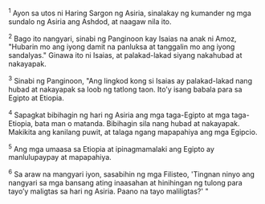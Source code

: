 <sup>1</sup>
Ayon sa utos ni Haring Sargon ng Asiria, sinalakay ng kumander ng mga sundalo ng Asiria ang Ashdod, at naagaw nila ito. 

<sup>2</sup>
Bago ito nangyari, sinabi ng Panginoon kay Isaias na anak ni Amoz, "Hubarin mo ang iyong damit na panluksa at tanggalin mo ang iyong sandalyas." Ginawa ito ni Isaias, at palakad-lakad siyang nakahubad at nakayapak. 

<sup>3</sup>
Sinabi ng Panginoon, "Ang lingkod kong si Isaias ay palakad-lakad nang hubad at nakayapak sa loob ng tatlong taon. Itoʼy isang babala para sa Egipto at Etiopia. 

<sup>4</sup>
Sapagkat bibihagin ng hari ng Asiria ang mga taga-Egipto at mga taga-Etiopia, bata man o matanda. Bibihagin sila nang hubad at nakayapak. Makikita ang kanilang puwit, at talaga ngang mapapahiya ang mga Egipcio. 

<sup>5</sup>
Ang mga umaasa sa Etiopia at ipinagmamalaki ang Egipto ay manlulupaypay at mapapahiya. 

<sup>6</sup>
Sa araw na mangyari iyon, sasabihin ng mga Filisteo, 'Tingnan ninyo ang nangyari sa mga bansang ating inaasahan at hinihingan ng tulong para tayoʼy maligtas sa hari ng Asiria. Paano na tayo maliligtas?' "